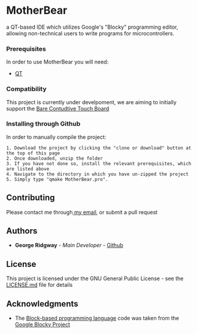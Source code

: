 # MotherBear

a QT-based IDE which utilizes Google's "Blocky" programming editor, allowing non-technical users to write programs for microcontrollers. 

### Prerequisites

In order to use MotherBear you will need:
* [QT](https://www.qt.io/download-qt-installer?hsCtaTracking=9f6a2170-a938-42df-a8e2-a9f0b1d6cdce%7C6cb0de4f-9bb5-4778-ab02-bfb62735f3e5)

### Compatibility

This project is currently under develpoment, we are aiming to initially support the [Bare Contudtive Touch Board](https://www.bareconductive.com/shop/touch-board/)

### Installing through Github

In order to manually compile the project:

```
1. Download the project by clicking the "clone or download" button at the top of this page
2. Once downloaded, unzip the folder
3. If you have not done so, install the relevant prerequisites, which are listed above
4. Navigate to the directory in which you have un-zipped the project 
5. Simply type "qmake MotherBear.pro". 

```

## Contributing

Please contact me through<a href="mailto:george.ridgway@protonmail.com"> my email</a>, or submit a pull request 

## Authors

* **George Ridgway** - *Main Developer* - [Github](https://github.com/ridgeontheway)

## License

This project is licensed under the GNU General Public License - see the [LICENSE.md](LICENSE.md) file for details

## Acknowledgments

* The [Block-based programming language](Blocky/) code was taken from the [Google Blocky Project](https://developers.google.com/blockly/) 

